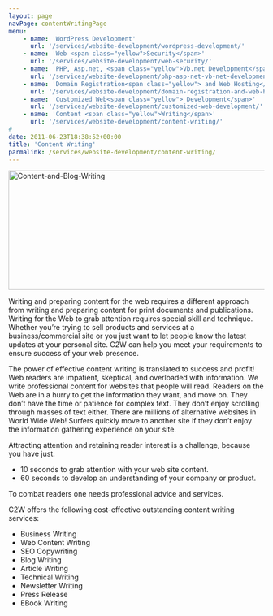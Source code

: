 ```yaml
---
layout: page
navPage: contentWritingPage
menu:
    - name: 'WordPress Development'
      url: '/services/website-development/wordpress-development/'
    - name: 'Web <span class="yellow">Security</span>'
      url: '/services/website-development/web-security/'
    - name: 'PHP, Asp.net, <span class="yellow">Vb.net Development</span>'
      url: '/services/website-development/php-asp-net-vb-net-development/'
    - name: 'Domain Registration<span class="yellow"> and Web Hosting</span>'
      url: '/services/website-development/domain-registration-and-web-hosting/'
    - name: 'Customized Web<span class="yellow"> Development</span>'
      url: '/services/website-development/customized-web-development/'
    - name: 'Content <span class="yellow">Writing</span>'
      url: '/services/website-development/content-writing/'
#
date: 2011-06-23T18:38:52+00:00
title: 'Content Writing'
parmalink: /services/website-development/content-writing/
---
```

<a href="{{ 'assets/uploads/2015/03/Content-and-Blog-Writing.jpg' | relative_url }}" rel="lightbox-0"><img src="{{ 'assets/uploads/2015/03/Content-and-Blog-Writing.jpg' | relative_url }}" alt="Content-and-Blog-Writing" width="585" height="235" class="alignnone size-full wp-image-662" srcset="{{ 'assets/uploads/2015/03/Content-and-Blog-Writing.jpg' | relative_url }} 585w, {{ 'assets/uploads/2015/03/Content-and-Blog-Writing-300x121.jpg' | relative_url }} 300w" sizes="(max-width: 585px) 100vw, 585px">
						</a>

<p>Writing and preparing content for the web requires a different approach from writing and preparing content for print documents and publications. Writing for the Web to grab attention requires special skill and technique. Whether you’re trying to sell products and services at a business/commercial site or you just want to let people know the latest updates at your personal site. C2W can help you meet your requirements to ensure success of your web presence.</p>

<p>The power of effective content writing is translated to success and profit! Web readers are impatient, skeptical, and overloaded with information. We write professional content for websites that people will read. Readers on the Web are in a hurry to get the information they want, and move on. They don’t have the time or patience for complex text. They don’t enjoy scrolling through masses of text either. There are millions of alternative websites in World Wide Web! Surfers quickly move to another site if they don’t enjoy the information gathering experience on your site.</p><p>

</p><p>Attracting attention and retaining reader interest is a challenge, because you have just:</p>
<ul>
	<li>10 seconds to grab attention with your web site content.</li>
	<li>60 seconds to develop an understanding of your company or product.</li>
</ul>
<p>To combat readers one needs professional advice and services.</p>

<p>C2W offers the following cost-effective outstanding content writing services:</p>
<ul>
	<li>Business Writing</li>
	<li>Web Content Writing</li>
	<li>SEO Copywriting</li>
	<li>Blog Writing</li>
	<li>Article Writing</li>
	<li>Technical Writing</li>
	<li>Newsletter Writing</li>
	<li>Press Release</li>
	<li>EBook Writing</li>
</ul>		